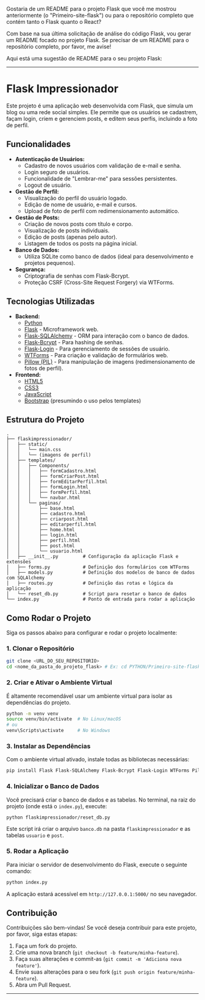 Gostaria de um README para o projeto Flask que você me mostrou anteriormente (o "Primeiro-site-flask") ou para o repositório completo que contém tanto o Flask quanto o React?

Com base na sua última solicitação de análise do código Flask, vou gerar um README focado no projeto Flask. Se precisar de um README para o repositório completo, por favor, me avise\!

Aqui está uma sugestão de README para o seu projeto Flask:

-----

# Flask Impressionador

Este projeto é uma aplicação web desenvolvida com Flask, que simula um blog ou uma rede social simples. Ele permite que os usuários se cadastrem, façam login, criem e gerenciem posts, e editem seus perfis, incluindo a foto de perfil.

## Funcionalidades

  * **Autenticação de Usuários:**
      * Cadastro de novos usuários com validação de e-mail e senha.
      * Login seguro de usuários.
      * Funcionalidade de "Lembrar-me" para sessões persistentes.
      * Logout de usuário.
  * **Gestão de Perfil:**
      * Visualização do perfil do usuário logado.
      * Edição de nome de usuário, e-mail e cursos.
      * Upload de foto de perfil com redimensionamento automático.
  * **Gestão de Posts:**
      * Criação de novos posts com título e corpo.
      * Visualização de posts individuais.
      * Edição de posts (apenas pelo autor).
      * Listagem de todos os posts na página inicial.
  * **Banco de Dados:**
      * Utiliza SQLite como banco de dados (ideal para desenvolvimento e projetos pequenos).
  * **Segurança:**
      * Criptografia de senhas com Flask-Bcrypt.
      * Proteção CSRF (Cross-Site Request Forgery) via WTForms.

## Tecnologias Utilizadas

  * **Backend:**
      * [Python](https://www.python.org/)
      * [Flask](https://flask.palletsprojects.com/) - Microframework web.
      * [Flask-SQLAlchemy](https://flask-sqlalchemy.palletsprojects.com/) - ORM para interação com o banco de dados.
      * [Flask-Bcrypt](https://flask-bcrypt.readthedocs.io/en/latest/) - Para hashing de senhas.
      * [Flask-Login](https://flask-login.readthedocs.io/en/latest/) - Para gerenciamento de sessões de usuário.
      * [WTForms](https://wtforms.readthedocs.io/en/3.0.x/) - Para criação e validação de formulários web.
      * [Pillow (PIL)](https://www.google.com/search?q=https://python-pillow.org/) - Para manipulação de imagens (redimensionamento de fotos de perfil).
  * **Frontend:**
      * [HTML5](https://developer.mozilla.org/pt-BR/docs/Web/HTML)
      * [CSS3](https://developer.mozilla.org/pt-BR/docs/Web/CSS)
      * [JavaScript](https://developer.mozilla.org/pt-BR/docs/Web/JavaScript)
      * [Bootstrap](https://getbootstrap.com/) (presumindo o uso pelos templates)

## Estrutura do Projeto

```
.
├── flaskimpressionador/
│   ├── static/
│   │   └── main.css
│   │   └── (imagens de perfil)
│   ├── templates/
│   │   ├── Components/
│   │   │   ├── formCadastro.html
│   │   │   ├── formCriarPost.html
│   │   │   ├── formEditarPerfil.html
│   │   │   ├── formLogin.html
│   │   │   ├── formPerfil.html
│   │   │   └── navbar.html
│   │   └── paginas/
│   │       ├── base.html
│   │       ├── cadastro.html
│   │       ├── criarpost.html
│   │       ├── editarperfil.html
│   │       ├── home.html
│   │       ├── login.html
│   │       ├── perfil.html
│   │       ├── post.html
│   │       └── usuario.html
│   ├── __init__.py         # Configuração da aplicação Flask e extensões
│   ├── forms.py            # Definição dos formulários com WTForms
│   ├── models.py           # Definição dos modelos de banco de dados com SQLAlchemy
│   ├── routes.py           # Definição das rotas e lógica da aplicação
│   └── reset_db.py         # Script para resetar o banco de dados
└── index.py                # Ponto de entrada para rodar a aplicação
```

## Como Rodar o Projeto

Siga os passos abaixo para configurar e rodar o projeto localmente:

### 1\. Clonar o Repositório

```bash
git clone <URL_DO_SEU_REPOSITORIO>
cd <nome_da_pasta_do_projeto_flask> # Ex: cd PYTHON/Primeiro-site-flask/
```

### 2\. Criar e Ativar o Ambiente Virtual

É altamente recomendável usar um ambiente virtual para isolar as dependências do projeto.

```bash
python -m venv venv
source venv/bin/activate  # No Linux/macOS
# ou
venv\Scripts\activate     # No Windows
```

### 3\. Instalar as Dependências

Com o ambiente virtual ativado, instale todas as bibliotecas necessárias:

```bash
pip install Flask Flask-SQLAlchemy Flask-Bcrypt Flask-Login WTForms Pillow
```

### 4\. Inicializar o Banco de Dados

Você precisará criar o banco de dados e as tabelas. No terminal, na raiz do projeto (onde está o `index.py`), execute:

```bash
python flaskimpressionador/reset_db.py
```

Este script irá criar o arquivo `banco.db` na pasta `flaskimpressionador` e as tabelas `usuario` e `post`.

### 5\. Rodar a Aplicação

Para iniciar o servidor de desenvolvimento do Flask, execute o seguinte comando:

```bash
python index.py
```

A aplicação estará acessível em `http://127.0.0.1:5000/` no seu navegador.

## Contribuição

Contribuições são bem-vindas\! Se você deseja contribuir para este projeto, por favor, siga estas etapas:

1.  Faça um fork do projeto.
2.  Crie uma nova branch (`git checkout -b feature/minha-feature`).
3.  Faça suas alterações e commit-as (`git commit -m 'Adiciona nova feature'`).
4.  Envie suas alterações para o seu fork (`git push origin feature/minha-feature`).
5.  Abra um Pull Request.

-----
